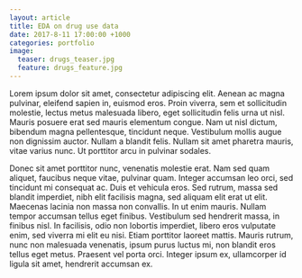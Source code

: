 ```yaml
---
layout: article
title: EDA on drug use data
date: 2017-8-11 17:00:00 +1000
categories: portfolio
image:
  teaser: drugs_teaser.jpg
  feature: drugs_feature.jpg
---
```


Lorem ipsum dolor sit amet, consectetur adipiscing elit. Aenean ac magna pulvinar, eleifend sapien in, euismod eros. Proin viverra, sem et sollicitudin molestie, lectus metus malesuada libero, eget sollicitudin felis urna ut nisl. Mauris posuere erat sed mauris elementum congue. Nam ut nisl dictum, bibendum magna pellentesque, tincidunt neque. Vestibulum mollis augue non dignissim auctor. Nullam a blandit felis. Nullam sit amet pharetra mauris, vitae varius nunc. Ut porttitor arcu in pulvinar sodales.

Donec sit amet porttitor nunc, venenatis molestie erat. Nam sed quam aliquet, faucibus neque vitae, pulvinar quam. Integer accumsan leo orci, sed tincidunt mi consequat ac. Duis et vehicula eros. Sed rutrum, massa sed blandit imperdiet, nibh elit facilisis magna, sed aliquam elit erat ut elit. Maecenas lacinia non massa non convallis. In ut enim mauris. Nullam tempor accumsan tellus eget finibus. Vestibulum sed hendrerit massa, in finibus nisl. In facilisis, odio non lobortis imperdiet, libero eros vulputate enim, sed viverra mi elit eu nisi. Etiam porttitor laoreet mattis. Mauris rutrum, nunc non malesuada venenatis, ipsum purus luctus mi, non blandit eros tellus eget metus. Praesent vel porta orci. Integer ipsum ex, ullamcorper id ligula sit amet, hendrerit accumsan ex.
